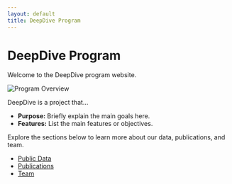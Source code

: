 ```yaml
---
layout: default
title: DeepDive Program
---
```


# DeepDive Program

Welcome to the DeepDive program website.

![Program Overview](images/overview.png)

DeepDive is a project that...

- **Purpose:** Briefly explain the main goals here.
- **Features:** List the main features or objectives.

Explore the sections below to learn more about our data, publications, and team.

- [Public Data](data.md)
- [Publications](publications.md)
- [Team](team.md)